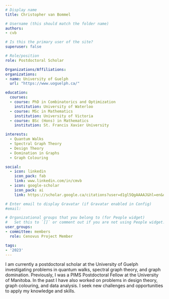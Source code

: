 ```yaml
---
# Display name
title: Christopher van Bommel

# Username (this should match the folder name)
authors:
- cvb

# Is this the primary user of the site?
superuser: false

# Role/position
role: Postdoctoral Scholar

Organizations/Affiliations:
organizations:
- name: University of Guelph
  url: "https://www.uoguelph.ca/"

education:
  courses:
  - course: PhD in Combinatorics and Optimization
    institution: University of Waterloo
  - course: MSc in Mathematics
    institution: University of Victoria
  - course: BSc (Hons) in Mathematics
    institution: St. Francis Xavier University

interests:
  - Quantum Walks
  - Spectral Graph Theory
  - Design Theory
  - Domination in Graphs
  - Graph Colouring

social:
  - icon: linkedin
    icon_pack: fab
    link: www.linkedin.com/in/cmvb
  - icon: google-scholar
    icon_pack: ai
    link: https://scholar.google.ca/citations?user=d1gl5QgAAAAJ&hl=en&oi=sra

# Enter email to display Gravatar (if Gravatar enabled in Config)
#email:

# Organizational groups that you belong to (for People widget)
#   Set this to `[]` or comment out if you are not using People widget.
user_groups:
- committee: members
  role: Cenovus Project Member

tags:
- '2023'
---
```


I am currently a postdoctoral scholar at the University of Guelph investigating
problems in quantum walks, spectral graph theory, and graph domination.
Previously, I was a PIMS Postdoctoral Fellow at the University of Manitoba. In
the past I have also worked on problems in design theory, graph colouring, and
data analysis. I seek new challenges and opportunities to apply my knowledge and
skills.

